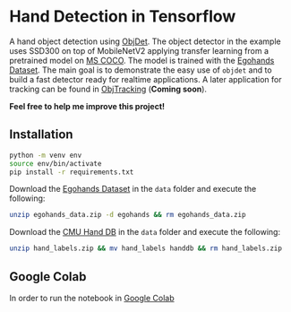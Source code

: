 # Hand Detection in Tensorflow

A hand object detection using [ObjDet](https://github.com/mcherep/objdet). The object detector in the example uses SSD300 on top of MobileNetV2 applying transfer learning from a pretrained model on [MS COCO](http://cocodataset.org/#home). The model is trained with the [Egohands Dataset](http://vision.soic.indiana.edu/egohands_files/egohands_data.zip). The main goal is to demonstrate the easy use of `objdet` and to build a fast detector ready for realtime applications. A later application for tracking can be found in [ObjTracking](https://github.com/mcherep/objtracking) (**Coming soon**).

**Feel free to help me improve this project!**

## Installation

```bash
python -m venv env
source env/bin/activate
pip install -r requirements.txt
```

Download the [Egohands Dataset](http://vision.soic.indiana.edu/egohands_files/egohands_data.zip) in the `data` folder and execute the following:

```bash
unzip egohands_data.zip -d egohands && rm egohands_data.zip
```

Download the [CMU Hand DB](http://domedb.perception.cs.cmu.edu/panopticDB/hands/hand_labels.zip) in the `data` folder and execute the following:

```bash
unzip hand_labels.zip && mv hand_labels handdb && rm hand_labels.zip
```

## Google Colab

In order to run the notebook in [Google Colab](https://colab.research.google.com/github/)
